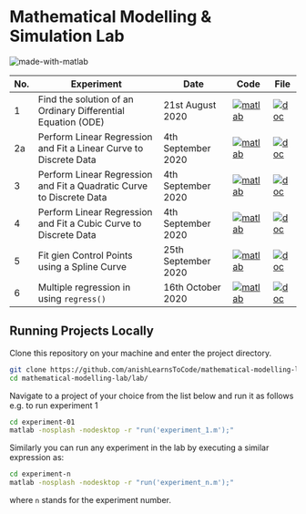 # Mathematical Modelling & Simulation Lab

![made-with-matlab](https://img.shields.io/badge/Made%20with-Matlab-1f425f.svg)

| No. | Experiment | Date | Code | File |
|-----|------------|------|------|------|
| 1 | Find the solution of an Ordinary Differential Equation (ODE) | 21st August 2020 | [![matlab](https://img.icons8.com/nolan/40/matlab.png)](lab/experiment-01/experiment_1.m)| [![doc](https://img.icons8.com/color/40/000000/document.png)](project/ms-lab-experiment-01.pdf) |
| 2a | Perform Linear Regression and Fit a Linear Curve to Discrete Data | 4th September 2020 | [![matlab](https://img.icons8.com/nolan/40/matlab.png)](lab/experiment-02/polyfit_linear.m)| [![doc](https://img.icons8.com/color/40/000000/document.png)](project/ms-lab-2-linear-curve-fitting.pdf) |
| 3 | Perform Linear Regression and Fit a Quadratic Curve to Discrete Data | 4th September 2020 | [![matlab](https://img.icons8.com/nolan/40/matlab.png)](lab/experiment-02/polyfit_quadratic.m)| [![doc](https://img.icons8.com/color/40/000000/document.png)](project/ms-lab-2-quadratic-curve-fitting.pdf) |
| 4 | Perform Linear Regression and Fit a Cubic Curve to Discrete Data | 4th September 2020 | [![matlab](https://img.icons8.com/nolan/40/matlab.png)](lab/experiment-02/polyfit_cubic.m)| [![doc](https://img.icons8.com/color/40/000000/document.png)](project/ms-lab-2-cubic-curve-fitting.pdf) |
| 5 | Fit gien Control Points using a Spline Curve | 25th September 2020 | [![matlab](https://img.icons8.com/nolan/40/matlab.png)](lab/experiment-03/spline_test.m) | [![doc](https://img.icons8.com/color/40/000000/document.png)](project/ms-lab-3-spline-curve-fitting.pdf) |
| 6 | Multiple regression in using `regress()` | 16th October 2020 | [![matlab](https://img.icons8.com/nolan/40/matlab.png)](lab/experiment-06/multiple_regression.m) | [![doc](https://img.icons8.com/color/40/000000/document.png)](project/ms-lab-6-multiple-regression.pdf) |


## Running Projects Locally
Clone this repository on your machine and enter the project directory.
```bash
git clone https://github.com/anishLearnsToCode/mathematical-modelling-lab.git
cd mathematical-modelling-lab/lab/
```

Navigate to a project of your choice from the list below and run it as follows e.g. to run 
experiment 1 
```bash
cd experiment-01
matlab -nosplash -nodesktop -r "run('experiment_1.m');"
``` 

Similarly you can run any experiment in the lab by executing a similar expression as:

```bash
cd experiment-n
matlab -nosplash -nodesktop -r "run('experiment_n.m');"
```   

where `n` stands for the experiment number.
